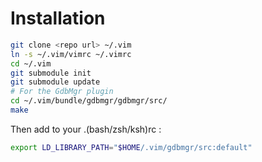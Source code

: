 Installation
============

```sh
git clone <repo url> ~/.vim
ln -s ~/.vim/vimrc ~/.vimrc
cd ~/.vim
git submodule init
git submodule update
# For the GdbMgr plugin
cd ~/.vim/bundle/gdbmgr/gdbmgr/src/
make
```

Then add to your .(bash/zsh/ksh)rc :
```sh
export LD_LIBRARY_PATH="$HOME/.vim/gdbmgr/src:default"
```
